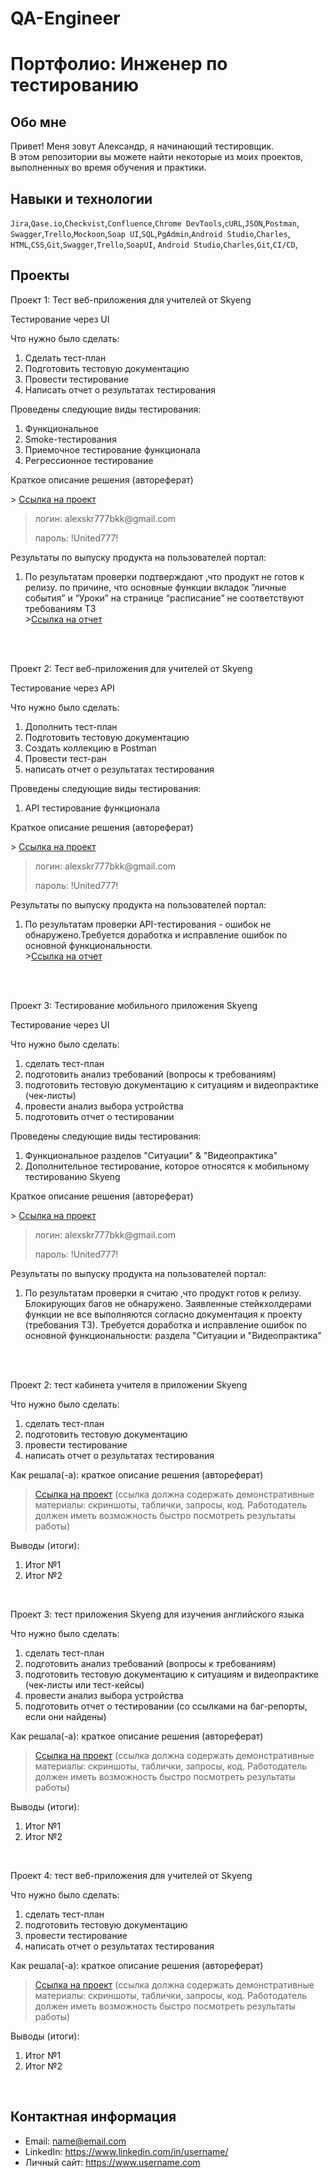 # QA-Engineer
# Портфолио: Инженер по тестированию

## Обо мне 

Привет! Меня зовут Александр, я начинающий тестировщик. <br>
В этом репозитории вы можете найти некоторые из моих проектов, выполненных во время обучения и практики.
<br>

## Навыки и технологии

``Jira``,``Qase.io``,``Checkvist``,``Confluence``,``Chrome DevTools``,``сURL``,``JSON``,``Postman``,<br>
``Swagger``,``Trello``,``Mockoon``,``Soap UI``,``SQL``,``PgAdmin``,``Android Studio``,``Charles``,<br>
``HTML``,``CSS``,``Git``,``Swagger``,``Trello``,``SoapUI``, ``Android Studio``,``Charles``,``Git``,``CI/CD``,<br>

## Проекты

<p> Проект 1: Тест веб-приложения для учителей от Skyeng</p>

<p>Тестирование через UI<p>
<p>Что нужно было сделать:<p>  
<ol>
  <li>Сделать тест-план</li>
  <li>Подготовить тестовую документацию</li>
  <li>Провести тестирование</li>
  <li>Написать отчет о результатах тестирования</li>
</ol>

<p>Проведены следующие виды тестирования:<p>
<ol>
  <li>Функциональное</li>
  <li>Smoke-тестирования</li>
  <li>Приемочное тестирование функционала</li>
  <li>Регрессионное тестирование</li>
</ol>
<p>Краткое описание решения (автореферат)<p>
> <a href="https://alex777bkk.atlassian.net/wiki/spaces/CW1/pages/1867777/-+1">Ссылка на проект</a>
   
> <p> логин: alexskr777bkk@gmail.com </p>
> <p> пароль: !United777!</p>

<p>Результаты по выпуску продукта на пользователей портал:<p>
<ol>
  <li>По результатам проверки подтверждают ,что продукт не готов к релизу. по причине, что основные функции вкладок ”личные события” и “Уроки”  на странице “расписание” не соответствуют требованиям ТЗ</li>
  ><a href="https://alex777bkk.atlassian.net/wiki/spaces/CW1/pages/4390935">Ссылка на отчет</a>
</ol>
<br> 

<br> 
<p> Проект 2: Тест веб-приложения для учителей от Skyeng</p>

<p>Тестирование через API<p>
<p>Что нужно было сделать:<p> 
<ol>
  <li>Дополнить тест-план</li>
  <li>Подготовить тестовую документацию</li>
  <li>Создать коллекцию в Postman</li>
  <li>Провести тест-ран</li>
  <li>написать отчет о результатах тестирования</li>
</ol>

<p>Проведены следующие виды тестирования:<p>
<ol>
  <li>API тестирование функционала</li>
</ol>
<p>Краткое описание решения (автореферат)<p>
> <a href="https://alex777bkk.atlassian.net/wiki/spaces/CW1/pages/1867777/-+1">Ссылка на проект</a>
   
> <p> логин: alexskr777bkk@gmail.com </p>
> <p> пароль: !United777!</p>

<p>Результаты по выпуску продукта на пользователей портал:<p>
<ol>
  <li>По результатам проверки API-тестирования - ошибок не обнаружено.Требуется доработка и исправление ошибок по основной функциональности.</li>
><a href="https://alex777bkk.atlassian.net/wiki/spaces/CW1/pages/4390935">Ссылка на отчет</a>
</ol>
<br> 

<br> 
<p> Проект 3: Тестирование мобильного приложения Skyeng</p>

<p>Тестирование через UI<p>
<p>Что нужно было сделать:<p>  
<ol>
   <li>сделать тест-план </li>
  <li>подготовить анализ требований (вопросы к требованиям)</li>
  <li>подготовить тестовую документацию к ситуациям и видеопрактике (чек-листы)</li>
  <li>провести анализ выбора устройства</li>
  <li>подготовить отчет о тестировании</li>
</ol>

<p>Проведены следующие виды тестирования:<p>
<ol>
  <li>Функциональное разделов "Ситуации" & "Видеопрактика"</li>
  <li>Дополнительное тестирование, которое относятся к мобильному тестированию Skyeng</li>
</ol>
<p>Краткое описание решения (автореферат)<p>
> <a href="https://alex777bkk.atlassian.net/wiki/spaces/CW3/pages/16941057/3+-+Skyeng">Ссылка на проект</a>
   
> <p> логин: alexskr777bkk@gmail.com </p>
> <p> пароль: !United777!</p>

<p>Результаты по выпуску продукта на пользователей портал:<p>
<ol>
  <li>По результатам проверки я считаю ,что продукт готов к релизу. Блокирующих багов не обнаружено.
Заявленные стейкхолдерами функции не все выполняются согласно документация к проекту (требования ТЗ).
Требуется доработка и исправление ошибок по основной функциональности: раздела "Ситуации и  "Видеопрактика"</li>
</ol>
<br> 

<br> 














<p> Проект 2: тест кабинета учителя в приложении Skyeng</p>
<p>Что нужно было сделать:<p>
<ol>
  <li>сделать тест-план </li>
  <li>подготовить тестовую документацию</li>
  <li>провести тестирование</li>
  <li>написать отчет о результатах тестирования</li>
</ol>

<p>Как решала(-а): краткое описание решения (автореферат)</p>

>  <a href="https://fogen.notion.site/fogen/1-2-Web-REST-API-Postman-5f1700d11e1840b2a4e244b38cb0190f">Ссылка на проект</a>
>   (ссылка должна содержать демонстративные материалы: скриншоты, таблички, запросы, код. Работодатель должен иметь возможность быстро посмотреть результаты работы)

<p>Выводы (итоги):<p>
<ol>
  <li>Итог №1</li>
  <li>Итог №2</li>
</ol>
<br> 

<p> Проект 3: тест приложения Skyeng для изучения английского языка</p>
<p>Что нужно было сделать:<p>
<ol>
  <li>сделать тест-план </li>
  <li>подготовить анализ требований (вопросы к требованиям)</li>
  <li>подготовить тестовую документацию к ситуациям и видеопрактике (чек-листы или тест-кейсы)</li>
  <li>провести анализ выбора устройства</li>
  <li>подготовить отчет о тестировании (со ссылками на баг-репорты, если они найдены)</li>
</ol>

<p>Как решала(-а): краткое описание решения (автореферат)</p>

> <a href="https://testqa35.atlassian.net/wiki/spaces/MP/pages/33272/EX1+1](https://fogen.notion.site/fogen/3-Mobile-Charles-044a1edfbda44d10bd029acae08e005e">Ссылка на проект</a>
>  (ссылка должна содержать демонстративные материалы: скриншоты, таблички, запросы, код. Работодатель должен иметь возможность быстро посмотреть результаты работы)

<p>Выводы (итоги):<p>
<ol>
  <li>Итог №1</li>
  <li>Итог №2</li>
</ol>

<br> 


<p>Проект 4: тест веб-приложения для учителей от Skyeng </p> 
<p>Что нужно было сделать:<p>
<ol>
  <li>сделать тест-план </li>
  <li>подготовить тестовую документацию</li>
  <li>провести тестирование</li>
  <li>написать отчет о результатах тестирования</li>
</ol>

<p>Как решала(-а): краткое описание решения (автореферат)</p> 

> <a href="https://www.example.com/my great page](https://eff.org](https://fogen.notion.site/fogen/27-05-22-12-22-QA-Engineer-82f93b5a6fe3444ab02f9ef1d6918218">Ссылка на проект</a>
>  (ссылка должна содержать демонстративные материалы: скриншоты, таблички, запросы, код. Работодатель должен иметь возможность быстро посмотреть результаты работы)

<p>Выводы (итоги):<p>
<ol>
  <li>Итог №1</li>
  <li>Итог №2</li>
</ol>

<br> 


## Контактная информация
- Email: name@email.com
- LinkedIn: https://www.linkedin.com/in/username/
- Личный сайт: https://www.username.com
